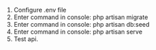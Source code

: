 1. Configure .env file
2. Enter command in console: php artisan migrate
3. Enter command in console: php artisan db:seed
4. Enter command in console: php artisan serve
5. Test api.


